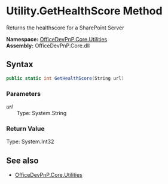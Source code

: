 # Utility.GetHealthScore Method  
Returns the healthscore for a SharePoint Server  

**Namespace:** [OfficeDevPnP.Core.Utilities](OfficeDevPnP.Core.Utilities.md)  
**Assembly:** OfficeDevPnP.Core.dll  
## Syntax
```C#
public static int GetHealthScore(String url)
```
### Parameters
*url*  
&emsp;&emsp;Type: System.String  
### Return Value
Type: System.Int32  


## See also
- [OfficeDevPnP.Core.Utilities](OfficeDevPnP.Core.Utilities.md)
